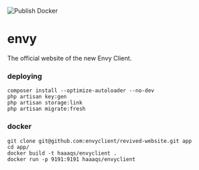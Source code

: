![Publish Docker](https://github.com/envyclient/revived-website/workflows/Publish%20Docker/badge.svg?branch=master)

# envy
The official website of the new Envy Client.

### deploying
```text
composer install --optimize-autoloader --no-dev
php artisan key:gen
php artisan storage:link
php artisan migrate:fresh
```

### docker
```text
git clone git@github.com:envyclient/revived-website.git app
cd app/
docker build -t haaaqs/envyclient .
docker run -p 9191:9191 haaaqs/envyclient
```
